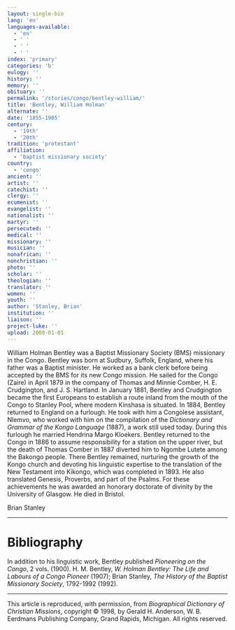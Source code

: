 ```yaml
---
layout: single-bio
lang: 'en'
languages-available:
  - 'en'
  - ' '
  - ' '
  - ' '
index: 'primary'
categories: 'b'
eulogy: ''
history: ''
memory: ''
obituary: ''
permalink: '/stories/congo/bentley-william/'
title: 'Bentley, William Holman'
alternate: ''
date: '1855-1905'
century:
  - '19th'
  - '20th'
tradition: 'protestant'
affiliation:
  - 'baptist missionary society'
country:
  - 'congo'
ancient: ''
artist: ''
catechist: ''
clergy: ''
ecumenist: ''
evangelist: ''
nationalist: ''
martyr: ''
persecuted: ''
medical: ''
missionary: ''
musician: ''
nonafrican: ''
nonchristian: ''
photo: ''
scholar: ''
theologian: ''
translator: ''
women: ''
youth: ''
author: 'Stanley, Brian'
institution: ''
liaison: ''
project-luke: ''
upload: 2000-01-01
---
```



William Holman Bentley was a Baptist Missionary Society (BMS) missionary in the Congo. Bentley was born at Sudbury, Suffolk, England, where his father was a Baptist minister. He worked as a bank clerk before being accepted by the BMS for its new Congo mission. He sailed for the Congo (Zaire) in April 1879 in the company of Thomas and Minnie Comber, H. E. Crudgington, and J. S. Hartland. In January 1881, Bentley and Crudgington became the first Europeans to establish a route inland from the mouth of the Congo to Stanley Pool, where modern Kinshasa is situated. In 1884, Bentley returned to England on a furlough. He took with him a Congolese assistant, Nlemvo, who worked with him on the compilation of the *Dictionary and Grammar of the Kongo Language* (1887), a work still used today. During this furlough he married Hendrina Margo Kloekers. Bentley returned to the Congo in 1886 to assume responsibility for a station on the upper river, but the death of Thomas Comber in 1887 diverted him to Ngombe Lutete among the Bakongo people. There Bentley remained, nurturing the growth of the Kongo church and devoting his linguistic expertise to the translation of the New Testament into Kikongo, which was completed in 1893. He also translated Genesis, Proverbs, and part of the Psalms. For these achievements he was awarded an honorary doctorate of divinity by the University of Glasgow. He died in Bristol.

Brian Stanley

---

# Bibliography

In addition to his linguistic work, Bentley published *Pioneering on the Congo*, 2 vols. (1900). H. M. Bentley, *W. Holman Bentley: The Life and Labours of a Congo Pioneer* (1907); Brian Stanley, *The History of the Baptist Missionary Society*, 1792-1992 (1992).

---

This article is reproduced, with permission, from *Biographical Dictionary of Christian Missions*, copyright © 1998, by Gerald H. Anderson, W. B. Eerdmans Publishing Company, Grand Rapids, Michigan. All rights reserved.